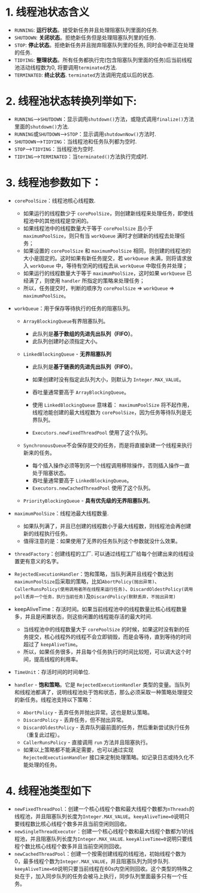 # 1. 线程池状态含义

- `RUNNING`: **运行状态**。接受新任务并且处理阻塞队列里面的任务.
- `SHUTDOWN`: **关闭状态**。拒绝新任务但是处理阻塞队列里的任务.
- `STOP`: **停止状态**。拒绝新任务并且抛弃阻塞队列里的任务, 同时会中断正在处理的任务.
- `TIDYING`: **整理状态**。所有任务都执行完(包含阻塞队列里面的任务)后当前线程池活动线程数为0, 将要调用`terminated`方法.
- `TERMINATED`: **终止状态**. `terminated`方法调用完成以后的状态.

# 2. 线程池状态转换列举如下:

- `RUNNING`—>`SHUTDOWN`：显示调用`shutdown()`方法，或隐式调用`finalize()`方法里面的`shutdowm()`方法.
- `RUNNING`或`SHUTDOWN`—>`STOP`：显示调用`shutdownNow()`方法时.
- `SHUTDOWN`—>`TIDYING`：当线程池和任务队列都为空时.
- `STOP`—>`TIDYING`：当线程池为空时.
- `TIDYING`—>`TERMINATED`：当`terminated()`方法执行完成时.



# 3. 线程池参数如下：

- `corePoolSize`：线程池核心线程数.

  - 如果运行的线程数少于 `corePoolSize`，则创建新线程来处理任务，即使线程池中的其他线程是空闲的。
  - 如果线程池中的线程数量大于等于 `corePoolSize` 且小于 `maximumPoolSize`，则只有当 `workQueue` 满时才创建新的线程去处理任务；
  - 如果设置的 `corePoolSize` 和 `maximumPoolSize` 相同，则创建的线程池的大小是固定的。这时如果有新任务提交，若 `workQueue` 未满，则将请求放入 `workQueue` 中，等待有空闲的线程去从 `workQueue` 中取任务并处理；
  - 如果运行的线程数量大于等于 `maximumPoolSize`，这时如果 `workQueue` 已经满了，则使用 `handler` 所指定的策略来处理任务；
  - 所以，任务提交时，判断的顺序为 `corePoolSize` => `workQueue` => `maximumPoolSize`。

- `workQueue`：用于保存等待执行的任务的阻塞队列。

  - `ArrayBlockingQueue`有界阻塞队列。

    - 此队列是**基于数组的先进先出队列（FIFO）**。
    - 此队列创建时必须指定大小。

  - `LinkedBlockingQueue` - **无界阻塞队列**

    - 此队列是**基于链表的先进先出队列（FIFO）**。

    - 如果创建时没有指定此队列大小，则默认为 `Integer.MAX_VALUE`。
    - 吞吐量通常要高于 `ArrayBlockingQueue`。
    - 使用 `LinkedBlockingQueue` 意味着： `maximumPoolSize` 将不起作用，线程池能创建的最大线程数为 `corePoolSize`，因为任务等待队列是无界队列。
    - `Executors.newFixedThreadPool` 使用了这个队列。

  - `SynchronousQueue`不会保存提交的任务，而是将直接新建一个线程来执行新来的任务。

    - 每个插入操作必须等到另一个线程调用移除操作，否则插入操作一直处于阻塞状态。
    - 吞吐量通常要高于 `LinkedBlockingQueue`。
    - `Executors.newCachedThreadPool` 使用了这个队列。

  - `PriorityBlockingQueue` - **具有优先级的无界阻塞队列**。

- `maximumPoolSize`：线程池最大线程数量.

  - 如果队列满了，并且已创建的线程数小于最大线程数，则线程池会再创建新的线程执行任务。
  - 值得注意的是：如果使用了无界的任务队列这个参数就没什么效果。

- `threadFactory`：创建线程的工厂. 可以通过线程工厂给每个创建出来的线程设置更有意义的名字。

- `RejectedExecutionHandler`：饱和策略，当队列满并且线程个数达到`maximunPoolSize`后采取的策略，比如`AbortPolicy(抛出异常)`、`CallerRunsPolicy(使用调用者所在线程来运行任务)`、`DiscardOldestPolicy(调用poll丢弃一个任务，执行当前任务)`及`DiscardPolicy(默默丢弃，不抛出异常)`

- keepAliveTime：存活时间。如果当前线程池中的线程数量比核心线程数量多，并且是闲置状态，则这些闲置的线程能存活的最大时间.

  - 当线程池中的线程数量大于 `corePoolSize` 的时候，如果这时没有新的任务提交，核心线程外的线程不会立即销毁，而是会等待，直到等待的时间超过了 `keepAliveTime`。
  - 所以，如果任务很多，并且每个任务执行的时间比较短，可以调大这个时间，提高线程的利用率。

- `TimeUnit`：存活时间的时间单位.

- `handler` - **饱和策略**。它是 `RejectedExecutionHandler` 类型的变量。当队列和线程池都满了，说明线程池处于饱和状态，那么必须采取一种策略处理提交的新任务。线程池支持以下策略：

  - `AbortPolicy` - 丢弃任务并抛出异常。这也是默认策略。
  - `DiscardPolicy` - 丢弃任务，但不抛出异常。
  - `DiscardOldestPolicy` - 丢弃队列最前面的任务，然后重新尝试执行任务（重复此过程）。
  - `CallerRunsPolicy` - 直接调用 `run` 方法并且阻塞执行。
  - 如果以上策略都不能满足需要，也可以通过实现 `RejectedExecutionHandler` 接口来定制处理策略。如记录日志或持久化不能处理的任务。

# 4. 线程池类型如下

- `newFixedThreadPool`：创建一个核心线程个数和最大线程个数都为`nThreads`的线程池，并且阻塞队列长度为`Integer.MAX_VALUE`。`keeyAliveTime=0`说明只要线程数比核心线程个数多并且当前空闲则回收。
- `newSingleThreadExecutor`：创建一个核心线程个数和最大线程个数都为1的线程池，并且阻塞队列长度为`Integer.MAX_VALUE`. `keeyAliveTime=0`说明只要线程个数比核心线程个数多并且当前空闲则回收。
- `newCachedThreadPool`：创建一个按需创建线程的线程池，初始线程个数为0，最多线程个数为`Integer.MAX_VALUE`，并且阻塞队列为同步队列. `keeyAliveTime=60`说明只要当前线程在60s内空闲则回收。这个类型的特殊之处在于，加入同步队列的任务会被马上执行，同步队列里面最多只有一个任务。